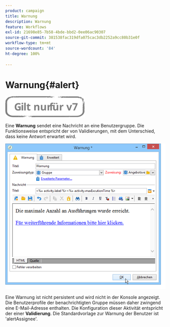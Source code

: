 ```yaml
---
product: campaign
title: Warnung
description: Warnung
feature: Workflows
exl-id: 21698e85-7b58-4bde-bbd2-0ee06ac90307
source-git-commit: 381538fac319dfa075cac3db2252a9cc80b31e0f
workflow-type: tm+mt
source-wordcount: '84'
ht-degree: 100%

---
```


# Warnung{#alert}

![](../../assets/v7-only.svg)

Eine **Warnung** sendet eine Nachricht an eine Benutzergruppe. Die Funktionsweise entspricht der von Validierungen, mit dem Unterschied, dass keine Antwort erwartet wird.

![](assets/edit_alerte.png)

Eine Warnung ist nicht persistent und wird nicht in der Konsole angezeigt. Die Benutzerprofile der benachrichtigten Gruppe müssen daher zwingend eine E-Mail-Adresse enthalten. Die Konfiguration dieser Aktivität entspricht der einer **Validierung**. Die Standardvorlage zur Warnung der Benutzer ist &#39;alertAssignee&#39;.
